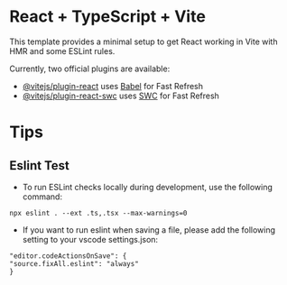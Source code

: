 # React + TypeScript + Vite

This template provides a minimal setup to get React working in Vite with HMR and some ESLint rules.

Currently, two official plugins are available:

- [@vitejs/plugin-react](https://github.com/vitejs/vite-plugin-react/blob/main/packages/plugin-react) uses [Babel](https://babeljs.io/) for Fast Refresh
- [@vitejs/plugin-react-swc](https://github.com/vitejs/vite-plugin-react/blob/main/packages/plugin-react-swc) uses [SWC](https://swc.rs/) for Fast Refresh

# Tips

## Eslint Test

- To run ESLint checks locally during development, use the following command:

```
npx eslint . --ext .ts,.tsx --max-warnings=0
```

- If you want to run eslint when saving a file, please add the following setting to your vscode settings.json:

```
"editor.codeActionsOnSave": {
"source.fixAll.eslint": "always"
}
```
